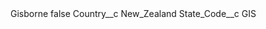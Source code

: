 <?xml version="1.0" encoding="UTF-8"?>
<CustomMetadata xmlns="http://soap.sforce.com/2006/04/metadata" xmlns:xsi="http://www.w3.org/2001/XMLSchema-instance" xmlns:xsd="http://www.w3.org/2001/XMLSchema">
    <label>Gisborne</label>
    <protected>false</protected>
    <values>
        <field>Country__c</field>
        <value xsi:type="xsd:string">New_Zealand</value>
    </values>
    <values>
        <field>State_Code__c</field>
        <value xsi:type="xsd:string">GIS</value>
    </values>
</CustomMetadata>
